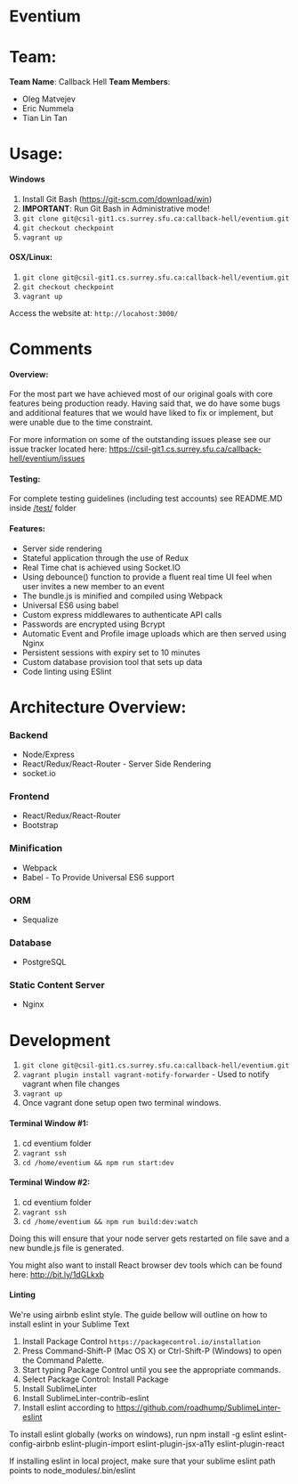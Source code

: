 # Eventium


Team:
======
**Team Name**: 
Callback Hell
**Team Members**:
- Oleg Matvejev
- Eric Nummela
- Tian Lin Tan

Usage:
======
#### Windows
1. Install Git Bash (https://git-scm.com/download/win)
2. **IMPORTANT**: Run Git Bash in Administrative mode!
3. `git clone git@csil-git1.cs.surrey.sfu.ca:callback-hell/eventium.git`
4. `git checkout checkpoint`
5. `vagrant up`
 
#### OSX/Linux:
1. `git clone git@csil-git1.cs.surrey.sfu.ca:callback-hell/eventium.git`
2. `git checkout checkpoint`
3. `vagrant up`

Access the website at: `http://locahost:3000/`

Comments
======
#### Overview:
For the most part we have achieved most of our original goals with core features being production ready. Having said that, we do have some bugs and additional features that we would have liked to fix or implement, but were unable due to the time constraint.

For more information on some of the outstanding issues please see our issue tracker located here: https://csil-git1.cs.surrey.sfu.ca/callback-hell/eventium/issues

#### Testing:
For complete testing guidelines (including test accounts) see README.MD inside [/test/](./test/) folder

#### Features:
* Server side rendering
* Stateful application through the use of Redux
* Real Time chat is achieved using Socket.IO
* Using debounce() function to provide a fluent real time UI feel when user invites a new member to an event
* The bundle.js is minified and compiled using Webpack
* Universal ES6 using babel
* Custom express middlewares to authenticate API calls
* Passwords are encrypted using Bcrypt
* Automatic Event and Profile image uploads which are then served using Nginx
* Persistent sessions with expiry set to 10 minutes
* Custom database provision tool that sets up data
* Code linting using ESlint

Architecture Overview:
======
### Backend
* Node/Express
* React/Redux/React-Router - Server Side Rendering
* socket.io

### Frontend
* React/Redux/React-Router
* Bootstrap

### Minification
* Webpack
* Babel - To Provide Universal ES6 support

### ORM
* Sequalize

### Database
* PostgreSQL

### Static Content Server
* Nginx

Development
======
1. `git clone git@csil-git1.cs.surrey.sfu.ca:callback-hell/eventium.git`
2. `vagrant plugin install vagrant-notify-forwarder` - Used to notify vagrant when file changes
3. `vagrant up`
4. Once vagrant done setup open two terminal windows.

#### Terminal Window #1:
1. cd eventium folder
2. `vagrant ssh`
3. `cd /home/eventium && npm run start:dev`

#### Terminal Window #2:
1. cd eventium folder
2. `vagrant ssh`
3. `cd /home/eventium && npm run build:dev:watch`

Doing this will ensure that your node server gets restarted on file save and a new bundle.js file is generated.

You might also want to install React browser dev tools which can be found here: http://bit.ly/1dGLkxb

#### Linting
We're using airbnb eslint style. The guide bellow will outline on how to install eslint in your Sublime Text

1. Install Package Control `https://packagecontrol.io/installation`
2. Press Command-Shift-P (Mac OS X) or Ctrl-Shift-P (Windows) to open the Command Palette.
3. Start typing Package Control until you see the appropriate commands.
4. Select Package Control: Install Package
5. Install SublimeLinter
6. Install SublimeLinter-contrib-eslint
7. Install eslint according to https://github.com/roadhump/SublimeLinter-eslint

To install eslint globally (works on windows), run npm install -g eslint eslint-config-airbnb eslint-plugin-import eslint-plugin-jsx-a11y eslint-plugin-react

If installing eslint in local project, make sure that your sublime eslint path points to node_modules/.bin/eslint




